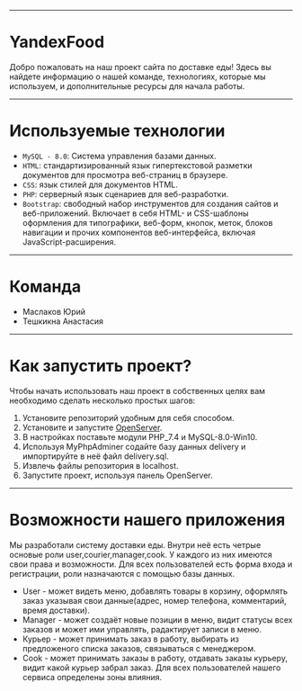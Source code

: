 --------------------------------------------------------------
**YandexFood**
=====================================
Добро пожаловать на наш проект сайта по доставке еды! Здесь вы найдете информацию о нашей команде, технологиях, которые мы используем, и дополнительные ресурсы для начала работы.

--------------------------------------------------------------
**Используемые технологии**
=====================================
*	`MySQL - 8.0`: Система управления базами данных.
*	`HTML`: стандартизированный язык гипертекстовой разметки документов для просмотра веб-страниц в браузере.
*	`CSS`: язык стилей для документов HTML.
*	`PHP`: серверный язык сценариев для веб-разработки.
*	`Bootstrap`: свободный набор инструментов для создания сайтов и веб-приложений. Включает в себя HTML- и CSS-шаблоны оформления для типографики, веб-форм, кнопок, меток, блоков навигации и прочих компонентов веб-интерфейса, включая JavaScript-расширения.
--------------------------------------------------------------
**Команда**
=====================================
*	Маслаков Юрий
*   Тешкикна Анастасия

--------------------------------------------------------------
**Как запустить проект?**
=====================================

Чтобы начать использовать наш проект в собственных целях вам необходимо сделать несколько простых шагов:
1. Установите репозиторий удобным для себя способом.
2. Установите и запустите [OpenServer](https://ospanel.io/ "Привет!").
3. В настройках поставьте модули PHP_7.4 и MySQL-8.0-Win10.
4. Используя MyPhpAdminer содайте базу данных delivery и импортируйте в неё файл delivery.sql.
5. Извлечь файлы репозитория в localhost.
6. Запустите проект, используя панель OpenServer.
   
--------------------------------------------------------------
**Возможности нашего приложения**
=====================================
Мы разработали систему доставки еды.
Внутри неё есть четрые основые роли user,courier,manager,cook.
У каждого из них имеются свои права и возможности.
Для всех пользователей есть форма входа и регистрации, роли назначаются с помощью базы данных.
* User - может видеть меню, добавлять товары в корзину, оформлять заказ указывая свои данные(адрес, номер телефона, комментарий, время доставки).
* Manager - может создаёт новые позиции в меню, видит статусы всех заказов и может ими управлять, радактирует записи в меню.
* Курьер - может принимать заказ в работу, выбирать из предложеного списка заказов, связываться с менеджером.
* Cook - может принимать заказы в работу, отдавать заказы курьеру, видит какой курьер забрал заказ.
Для всех пользователей нашего сервиса определены зоны влияния.

